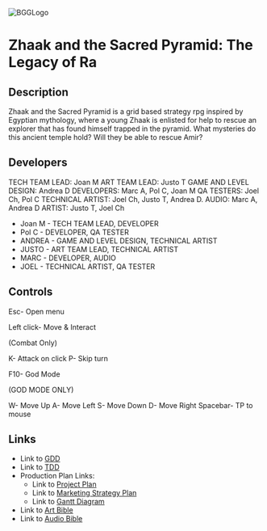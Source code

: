 ![BGGLogo](https://github.com/BackgroundGames/SacredPyramid/assets/85459149/bfa61457-921b-41a7-bf9f-dc44cd3e9c7c)


# Zhaak and the Sacred Pyramid: The Legacy of Ra

## Description

Zhaak and the Sacred Pyramid is a grid based strategy rpg inspired by Egyptian mythology, where a young Zhaak is enlisted for help to
rescue an explorer that has found himself trapped in the pyramid. What mysteries do this ancient temple hold? Will they be able to rescue Amir?

## Developers

TECH TEAM LEAD: Joan M
ART TEAM LEAD: Justo T
GAME AND LEVEL DESIGN: Andrea D
DEVELOPERS: Marc A, Pol C, Joan M
QA TESTERS: Joel Ch, Pol C
TECHNICAL ARTIST: Joel Ch, Justo T, Andrea D.
AUDIO: Marc A, Andrea D
ARTIST: Justo T, Joel Ch

 - Joan M - TECH TEAM LEAD, DEVELOPER
 - Pol C - DEVELOPER, QA TESTER
 - ANDREA - GAME AND LEVEL DESIGN, TECHNICAL ARTIST
 - JUSTO - ART TEAM LEAD, TECHNICAL ARTIST
 - MARC - DEVELOPER, AUDIO
 - JOEL - TECHNICAL ARTIST, QA TESTER


## Controls

Esc- Open menu

Left click- Move & Interact

(Combat Only)

K- Attack on click
P- Skip turn

F10- God Mode

(GOD MODE ONLY)

W- Move Up
A- Move Left
S- Move Down
D- Move Right
Spacebar- TP to mouse

## Links

 - Link to [GDD](https://docs.google.com/document/d/10BjJT5iYlnWMUcPq0piOajL4E_s3uIRq5hB165xh6m0/edit?usp=sharing)
 - Link to [TDD](https://docs.google.com/document/d/15KvzWB9BoVU62rduPc6c0yvtSGSi0mbiuxM6tS_640M/edit?usp=sharing)
 - Production Plan Links:
     - Link to [Project Plan](https://docs.google.com/document/d/18myElpfrDsQrwcyYM9p0Sn7JV1scZhN15Dni6ZoLBko/edit?usp=sharing)
     - Link to [Marketing Strategy Plan](https://docs.google.com/document/d/1L_knH8L46Ws_p5JwHxNSLRCq3NJtQHNPVe3dPcSdwYc/edit?usp=sharing)
     - Link to [Gantt Diagram](https://docs.google.com/spreadsheets/d/1fbky5arG0KPHIsfXHo7sZX60baV_MCRsRxpTrWZfDK4/edit?usp=sharing)
 - Link to [Art Bible](https://docs.google.com/document/d/1zVPyCdnckT4aZ6BajktngFRqlSkumyaxH1FKF5O-oQU/edit?usp=sharing)
 - Link to [Audio Bible](https://docs.google.com/document/d/1WyJz4OcRZ4-4EDC0rx_Pecj3azmFRvV8mGxPlmchJw8/edit?usp=sharing)
